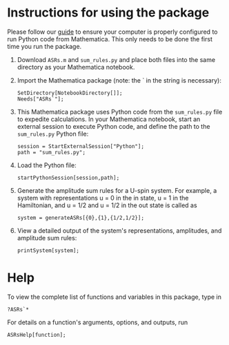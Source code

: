 # Instructions for using the package

Please follow our [guide](docs/python_help.md) to ensure your computer is properly configured to run Python code from Mathematica. This only needs to be done the first time you run the package.

1. Download `ASRs.m` and `sum_rules.py` and place both files into the same directory as your Mathematica notebook.

2. Import the Mathematica package (note: the ` in the string is necessary):
   ```
   SetDirectory[NotebookDirectory[]];
   Needs["ASRs`"];
   ```

3. This Mathematica package uses Python code from the `sum_rules.py` file to expedite calculations. In your Mathematica notebook, start an external session to execute Python code, and define the path to the `sum_rules.py` Python file:
   ```
   session = StartExternalSession["Python"];
   path = "sum_rules.py";
   ```

4. Load the Python file:
   ```
   startPythonSession[session,path];
   ```

5. Generate the amplitude sum rules for a U-spin system. For example, a system with representations u = 0 in the in state, u = 1 in the Hamiltonian, and u = 1/2 and u = 1/2 in the out state is called as
   ```
   system = generateASRs[{0},{1},{1/2,1/2}];
   ```

6. View a detailed output of the system's representations, amplitudes, and amplitude sum rules:
   ```
   printSystem[system];
   ```

# Help

To view the complete list of functions and variables in this package, type in
   ```
   ?ASRs`*
   ```

For details on a function's arguments, options, and outputs, run
   ```
   ASRsHelp[function];
   ```

